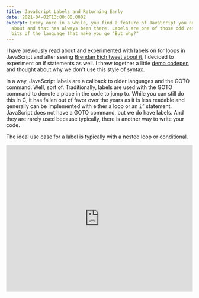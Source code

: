 ```yaml
---
title: JavaScript Labels and Returning Early
date: 2021-04-02T13:00:00.000Z
excerpt: Every once in a while, you find a feature of JavaScript you never knew
  about and that has always been there. Labels are one of those odd vestigial
  bits of the language that make you go "But why?"
---
```

I have previously read about and experimented with labels on for loops in JavaScript and after seeing [Brendan Eich tweet about it](https://twitter.com/BrendanEich/status/1376912996748783616), I decided to experiment on if statements as well. I threw together a little [demo codepen](https://codepen.io/fimion/pen/NWddamo) and thought about why we don't use this style of syntax.

In a way, JavaScript labels are a callback to older languages and the GOTO command. Well, sort of. Traditionally, labels are used with the GOTO command to denote a place in the code to jump to. While you can still do this in C, it has fallen out of favor over the years as it is less readable and generally can be implemented with either a loop or an `if` statement.  JavaScript does not have a GOTO command, but we do have labels. And they are rarely used because typically, there is another way to write your code.

The ideal use case for a label is typically with a nested loop or conditional.


<iframe height="396" style="width: 100%;" scrolling="no" title="Using a Label in a nested for loop" src="https://codepen.io/fimion/embed/WNRpaaK?height=396&theme-id=39521&default-tab=js,result" frameborder="no" loading="lazy" allowtransparency="true" allowfullscreen="true">
  See the Pen <a href='https://codepen.io/fimion/pen/WNRpaaK'>Using a Label in a nested for loop</a> by Alex Riviere
  (<a href='https://codepen.io/fimion'>@fimion</a>) on <a href='https://codepen.io'>CodePen</a>.
</iframe>
